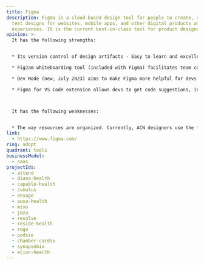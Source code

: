 ```yaml
---
title: Figma
description: Figma is a cloud-based design tool for people to create, share, and
  test designs for websites, mobile apps, and other digital products and
  experiences. It is the current best-in-class tool for product designers.
opinion: >-
  It has the following strengths:


  * Its version control of design artifacts - Easy to learn and excellent documentation and tutorials - 

  * FigJam whiteboarding tool (included with Figma) facilitates team collaboration around Figma artifacts. However, FigJam is not as popular as Miro for collaboration between Product and Engineering as it has fewer features.

  * Dev Mode (new, July 2023) aims to make Figma more helpful for devs. Figma files can now be linked to Storybook, Jira and GitHub. Units are available in px or rem. 

  * Figma for VS Code extension allows devs to get code suggestions, inspect designs and post comments from their IDE: <https://marketplace.visualstudio.com/items?itemName=figma.figma-vscode-extension>



  It has the following weaknesses:


  * The way resources are organized. Currently, ACN designers use the first page to post designs that are Ready For Dev. All other pages are for work in progress.
link:
  - https://www.figma.com/
ring: adopt
quadrant: tools
businessModel:
  - saas
projectIds:
  - attend
  - diana-health
  - capable-health
  - cumulus
  - ensage
  - auxa-health
  - mixo
  - jozu
  - resolve
  - reside-health
  - rogo
  - podsie
  - chamber-cardio
  - synapsebio
  - elion-health
---
```

